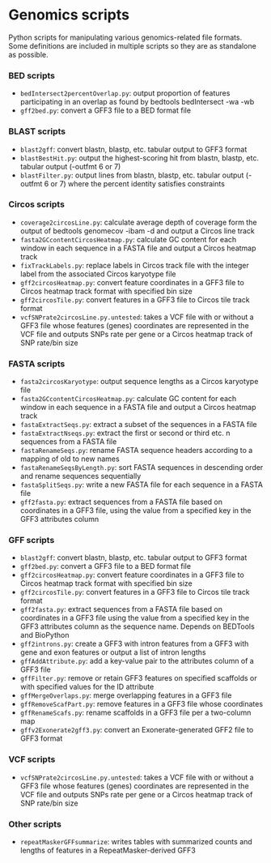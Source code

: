 # Genomics scripts
Python scripts for manipulating various genomics-related file formats. \
Some definitions are included in multiple scripts so they are as standalone
as possible.

### BED scripts
* `bedIntersect2percentOverlap.py`: output proportion of features participating in an overlap as found by bedtools bedIntersect -wa -wb
* `gff2bed.py`: convert a GFF3 file to a BED format file

### BLAST scripts
* `blast2gff`: convert blastn, blastp, etc. tabular output to GFF3 format
* `blastBestHit.py`: output the highest-scoring hit from blastn, blastp, etc. tabular output (-outfmt 6 or 7)
* `blastFilter.py`: output lines from blastn, blastp, etc. tabular output (-outfmt 6 or 7) where the percent identity satisfies constraints

### Circos scripts
* `coverage2circosLine.py`: calculate average depth of coverage form the output of bedtools genomecov -ibam <bam> -d and output a Circos line track
* `fasta2GCcontentCircosHeatmap.py`: calculate GC content for each window in each sequence in a FASTA file and output a Circos heatmap track
* `fixTrackLabels.py`: replace labels in Circos track file with the integer label from the associated Circos karyotype file
* `gff2circosHeatmap.py`: convert feature coordinates in a GFF3 file to Circos heatmap track format with specified bin size
* `gff2circosTile.py`: convert features in a GFF3 file to Circos tile track format
* `vcfSNPrate2circosLine.py.untested`: takes a VCF file with or without a GFF3 file whose features (genes) coordinates are represented in the VCF file and outputs SNPs rate per gene or a Circos heatmap track of SNP rate/bin size

### FASTA scripts
* `fasta2circosKaryotype`: output sequence lengths as a Circos karyotype file
* `fasta2GCcontentCircosHeatmap.py`: calculate GC content for each window in each sequence in a FASTA file and output a Circos heatmap track
* `fastaExtractSeqs.py`: extract a subset of the sequences in a FASTA file
* `fastaExtractNseqs.py`: extract the first or second or third etc.  n sequences from a FASTA file
* `fastaRenameSeqs.py`: rename FASTA sequence headers according to a mapping of old to new names
* `fastaRenameSeqsByLength.py`: sort FASTA sequences in descending order and rename sequences sequentially
* `fastaSplitSeqs.py`: write a new FASTA file for each sequence in a FASTA file
* `gff2fasta.py`: extract sequences from a FASTA file based on coordinates in a GFF3 file, using the value from a specified key in the GFF3 attributes column

### GFF scripts
* `blast2gff`: convert blastn, blastp, etc. tabular output to GFF3 format
* `gff2bed.py`: convert a GFF3 file to a BED format file
* `gff2circosHeatmap.py`: convert feature coordinates in a GFF3 file to Circos heatmap track format with specified bin size
* `gff2circosTile.py`: convert features in a GFF3 file to Circos tile track format
* `gff2fasta.py`: extract sequences from a FASTA file based on coordinates in a GFF3 file using the value from a specified key in the GFF3 attributes column as the sequence name. Depends on BEDTools and BioPython
* `gff2introns.py`: create a GFF3 with intron features from a GFF3 with gene and exon features or output a list of intron lengths
* `gffAddAttribute.py`: add a key-value pair to the attributes column of a GFF3 file
* `gffFilter.py`: remove or retain GFF3 features on specified scaffolds or with specified values for the ID attribute
* `gffMergeOverlaps.py`: merge overlapping features in a GFF3 file
* `gffRemoveScafPart.py`: remove features in a GFF3 file whose coordinates
* `gffRenameScafs.py`: rename scaffolds in a GFF3 file per a two-column map
* `gffv2Exonerate2gff3.py`: convert an Exonerate-generated GFF2 file to GFF3 format

### VCF scripts
* `vcfSNPrate2circosLine.py.untested`: takes a VCF file with or without a GFF3 file whose features (genes) coordinates are represented in the VCF file and outputs SNPs rate per gene or a Circos heatmap track of SNP rate/bin size

### Other scripts
* `repeatMaskerGFFsummarize`: writes tables with summarized counts and lengths of features in a RepeatMasker-derived GFF3
